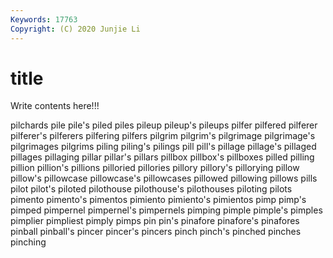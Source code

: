 ```yaml
---
Keywords: 17763
Copyright: (C) 2020 Junjie Li
---
```


# title

Write contents here!!!
 
pilchards 
pile 
pile's
piled 
piles 
pileup 
pileup's 
pileups 
pilfer 
pilfered 
pilferer 
pilferer's 
pilferers
pilfering 
pilfers 
pilgrim 
pilgrim's 
pilgrimage 
pilgrimage's 
pilgrimages 
pilgrims 
piling 
piling's
pilings 
pill 
pill's 
pillage 
pillage's 
pillaged 
pillages 
pillaging 
pillar 
pillar's
pillars 
pillbox 
pillbox's 
pillboxes 
pilled 
pilling 
pillion 
pillion's 
pillions 
pilloried
pillories 
pillory 
pillory's 
pillorying 
pillow 
pillow's 
pillowcase 
pillowcase's 
pillowcases 
pillowed
pillowing 
pillows 
pills 
pilot 
pilot's 
piloted 
pilothouse 
pilothouse's 
pilothouses 
piloting
pilots 
pimento 
pimento's 
pimentos 
pimiento 
pimiento's 
pimientos 
pimp 
pimp's 
pimped
pimpernel 
pimpernel's 
pimpernels 
pimping 
pimple 
pimple's 
pimples 
pimplier 
pimpliest 
pimply
pimps 
pin 
pin's 
pinafore 
pinafore's 
pinafores 
pinball 
pinball's 
pincer 
pincer's
pincers 
pinch 
pinch's 
pinched 
pinches 
pinching 
